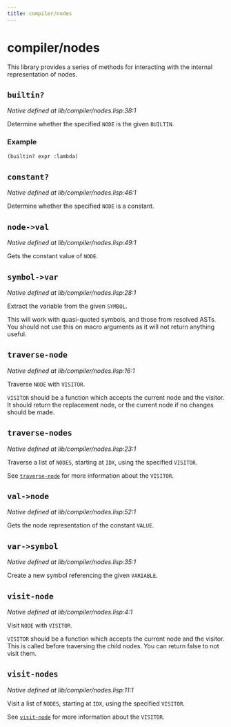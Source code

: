 ```yaml
---
title: compiler/nodes
---
```

# compiler/nodes
This library provides a series of methods for interacting with the
internal representation of nodes.

## `builtin?`
*Native defined at lib/compiler/nodes.lisp:38:1*

Determine whether the specified `NODE` is the given `BUILTIN`.

### Example
```cl
(builtin? expr :lambda)
```

## `constant?`
*Native defined at lib/compiler/nodes.lisp:46:1*

Determine whether the specified `NODE` is a constant.

## `node->val`
*Native defined at lib/compiler/nodes.lisp:49:1*

Gets the constant value of `NODE`.

## `symbol->var`
*Native defined at lib/compiler/nodes.lisp:28:1*

Extract the variable from the given `SYMBOL`.

This will work with quasi-quoted symbols, and those from resolved
ASTs. You should not use this on macro arguments as it will not
return anything useful.

## `traverse-node`
*Native defined at lib/compiler/nodes.lisp:16:1*

Traverse `NODE` with `VISITOR`.

`VISITOR` should be a function which accepts the current node and the
visitor. It should return the replacement node, or the current node
if no changes should be made.

## `traverse-nodes`
*Native defined at lib/compiler/nodes.lisp:23:1*

Traverse a list of `NODES`, starting at `IDX`, using the specified `VISITOR`.

See [`traverse-node`](lib.compiler.nodes.md#traverse-node) for more information about the `VISITOR`.

## `val->node`
*Native defined at lib/compiler/nodes.lisp:52:1*

Gets the node representation of the constant `VALUE`.

## `var->symbol`
*Native defined at lib/compiler/nodes.lisp:35:1*

Create a new symbol referencing the given `VARIABLE`.

## `visit-node`
*Native defined at lib/compiler/nodes.lisp:4:1*

Visit `NODE` with `VISITOR`.

`VISITOR` should be a function which accepts the current node and the
visitor. This is called before traversing the child nodes. You can
return false to not visit them.

## `visit-nodes`
*Native defined at lib/compiler/nodes.lisp:11:1*

Visit a list of `NODES`, starting at `IDX`, using the specified `VISITOR`.

See [`visit-node`](lib.compiler.nodes.md#visit-node) for more information about the `VISITOR`.

